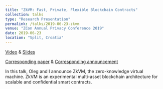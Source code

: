 ```yaml
---
title: "ZkVM: Fast, Private, Flexible Blockchain Contracts"
collection: talks
type: "Research Presentation"
permalink: /talks/2019-06-23-zkvm
venue: "ZCon Annual Privacy Conference 2019"
date: 2019-06-23
location: "Split, Croatia"
---
```


[Video](https://youtu.be/J9OGAwt_f_c?t=158) & [Slides](https://speakerdeck.com/cathieyun/zkvm-fast-flexible-blockchain-contracts)

[Corresponding paper](https://github.com/stellar/slingshot/files/3164245/zkvm-whitepaper-2019-05-09.pdf) & [Corresponding announcement](https://medium.com/stellar-developers-blog/zkvm-a-new-design-for-fast-confidential-smart-contracts-d1122890d9ae)

In this talk, Oleg and I announce ZkVM, the zero-knowledge virtual machine. ZkVM is an experimental multi-asset blockchain architecture for scalable and confidential smart contracts.



